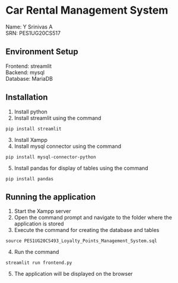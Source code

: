 # Car Rental Management System

Name: Y Srinivas A <br>
SRN: PES1UG20CS517 <br>

## Environment Setup
Frontend: streamlit <br>
Backend: mysql  <br>
Database: MariaDB <br>

## Installation
1. Install python<br>
2. Install streamlit using the command
```
pip install streamlit
```
3. Install Xampp<br>
4. Install mysql connector using the command
```
pip install mysql-connector-python
```
5. Install pandas for display of tables using the command
```
pip install pandas
```

## Running the application
1. Start the Xampp server<br>
2. Open the command prompt and navigate to the folder where the application is stored<br>
3. Execute the command for creating the database and tables
```
source PES1UG20CS493_Loyalty_Points_Management_System.sql
```
4. Run the command
```
streamlit run frontend.py
```
5. The application will be displayed on the browser
